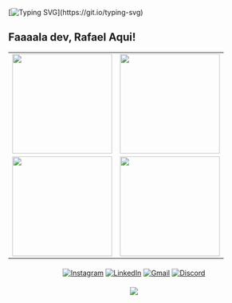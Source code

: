 [![Typing SVG](https://readme-typing-svg.herokuapp.com?font=Pixelify+Sans&pause=1000&width=435&lines=Seja+bem+vindo!;+Transformando+desafios+em+solu%C3%A7%C3%B5es.)](https://git.io/typing-svg)

## Faaaala dev, Rafael Aqui!

<!-- Organização dos itens -->
<table align="center" style="border-collapse: collapse;">
  <tr>
    <!-- Primeira linha com 2 itens -->
    <td align="center" style="border: 0;">
      <img height="200em" src="http://github-profile-summary-cards.vercel.app/api/cards/stats?username=RafaelCavalcante17&theme=algolia"/>
    </td>
    <td align="center" style="border: 0;">
      <img height="200em" src="http://github-profile-summary-cards.vercel.app/api/cards/most-commit-language?username=RafaelCavalcante17&theme=algolia"/>
    </td>
  </tr>
  <tr>
    <!-- Segunda linha com 2 itens -->
    <td align="center" style="border: 0;">
      <img height="200em" src="https://github-readme-streak-stats.herokuapp.com?user=RafaelCavalcante17&theme=algolia&hide_border=true&locale=pt_BR"/>
    </td>
    <td align="center" style="border: 0;">
      <img height="200em" src="http://github-profile-summary-cards.vercel.app/api/cards/profile-details?username=RafaelCavalcante17&theme=algolia"/>
    </td>
  </tr>
</table>

<!-- Redes sociais -->
<div align="center" style="margin-top: 20px;"> 
  <div>
    <p>
      <a href="https://instagram.com/rafaandreia2020"><img src="https://skillicons.dev/icons?i=instagram" alt="Instagram" /></a>
      <a href="https://linkedin.com/in/www.linkedin.com/in/https://www.linkedin.com/in/rafael-backend-developer/"><img src="https://skillicons.dev/icons?i=linkedin" alt="LinkedIn" /></a>
      <a href="mailto:rrafacavalcante17@gmail.com"><img src="https://skillicons.dev/icons?i=gmail" alt="Gmail" /></a>
      <a href="https://discord.com/users/rafaelcavalcante"><img src="https://skillicons.dev/icons?i=discord" alt="Discord" /></a>
    </p>
  </div>
</div>

<!-- Tecnologias -->
<div align="center" style="margin-top: 20px;">
  <p>
    <a href="https://skillicons.dev">
      <img src="https://skillicons.dev/icons?i=git,github,docker,go" />
    </a>
  </p>
</div>








